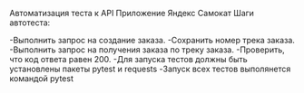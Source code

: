 Автоматизация теста к API
Приложение Яндекс Самокат
Шаги автотеста:

-Выполнить запрос на создание заказа.
-Сохранить номер трека заказа.
-Выполнить запрос на получения заказа по треку заказа.
-Проверить, что код ответа равен 200.
-Для запуска тестов должны быть установлены пакеты pytest и requests
-Запуск всех тестов выполянется командой pytest
